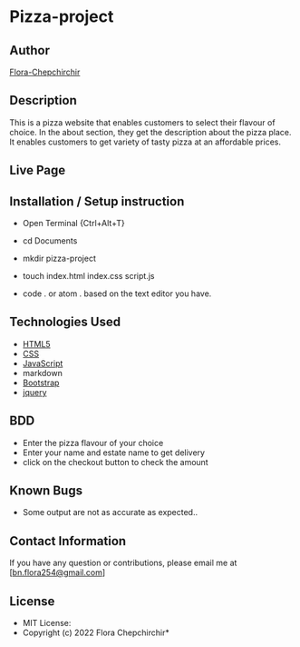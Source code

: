# Pizza-project

## Author

[Flora-Chepchirchir](https://github.com/Flora-Chepchirchir8)

## Description
This is a pizza website that enables customers to select their flavour of choice.
In the about section, they get the description about the pizza place. It enables customers to get variety of tasty pizza at an affordable prices.

## Live Page 



## Installation / Setup instruction
* Open Terminal {Ctrl+Alt+T}

* cd Documents

* mkdir pizza-project

* touch index.html index.css script.js

* code . or atom . based on the text editor you have.

## Technologies Used

* [HTML5](https://github.com/topics/html5)
* [CSS](https://github.com/topics/css3)
* [JavaScript](https://github.com/topics/javascript)
* markdown
* [Bootstrap](https://github.com/topics/bootstrap)
* [jquery](https://github.com/topics/jquery)

## BDD
* Enter the pizza flavour of your choice
* Enter your name and estate name to get delivery
* click on the checkout button to check the amount


## Known Bugs
* Some output are not as accurate as expected..

## Contact Information 

If you have any question or contributions, please email me at
 [bn.flora254@gmail.com]

## License
* MIT License:
* Copyright (c) 2022 Flora Chepchirchir*
